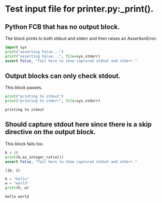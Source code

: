 # Test input file for printer.py:_print().

## Python FCB that has no output block.

The block prints to both stdout and stderr and then raises an AssertionError.
```python
import sys
print("asserting False...")
print("asserting False...", file=sys.stderr)
assert False, "fail here to show captured stdout and stderr."
```

## Output blocks can only check stdout.

This block passes.

```python
print("printing to stdout")
print("printing to stderr", file=sys.stderr)
```

```
printing to stdout
```

## Should capture stdout here since there is a skip directive on the output block.

This block fails too.

```python
b = 10
print(b.as_integer_ratio())
assert False, "fail here to show captured stdout and stderr."
```
<!--phmutest-skip-->
<!--phmutest-label skipped-output-block-->
```
(10, 1)
```

<!--phmutest-skip-->
```python
h = "hello"
w = "world"
print(h, w)
```

```
hello world
```

